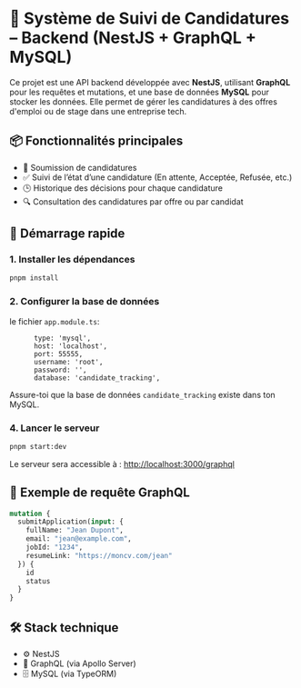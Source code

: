 # 🎯 Système de Suivi de Candidatures – Backend (NestJS + GraphQL + MySQL)

Ce projet est une API backend développée avec **NestJS**, utilisant **GraphQL** pour les requêtes et mutations, et une base de données **MySQL** pour stocker les données. Elle permet de gérer les candidatures à des offres d'emploi ou de stage dans une entreprise tech.

## 📦 Fonctionnalités principales

- 📄 Soumission de candidatures
- ✅ Suivi de l’état d’une candidature (En attente, Acceptée, Refusée, etc.)
- 🕒 Historique des décisions pour chaque candidature
- 🔍 Consultation des candidatures par offre ou par candidat

## 🚀 Démarrage rapide

### 1. Installer les dépendances

```bash
pnpm install
```

### 2. Configurer la base de données

le fichier `app.module.ts`:

```node
      type: 'mysql',
      host: 'localhost',
      port: 55555,
      username: 'root',
      password: '',
      database: 'candidate_tracking',
```

Assure-toi que la base de données `candidate_tracking` existe dans ton MySQL.

### 4. Lancer le serveur

```bash
pnpm start:dev
```

Le serveur sera accessible à : [http://localhost:3000/graphql](http://localhost:3000/graphql)

## 🧪 Exemple de requête GraphQL

```graphql
mutation {
  submitApplication(input: {
    fullName: "Jean Dupont",
    email: "jean@example.com",
    jobId: "1234",
    resumeLink: "https://moncv.com/jean"
  }) {
    id
    status
  }
}
```

## 🛠️ Stack technique

* ⚙️ NestJS
* 🔗 GraphQL (via Apollo Server)
* 🗄️ MySQL (via TypeORM)


